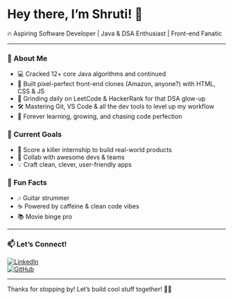 # Hey there, I’m Shruti! 👋

🔥 Aspiring Software Developer | Java & DSA Enthusiast | Front-end Fanatic

---

### 🚀 About Me
- 💻 Cracked 12+ core Java algorithms and continued 
- 🎨 Built pixel-perfect front-end clones (Amazon, anyone?) with HTML, CSS & JS  
- 🎯 Grinding daily on LeetCode & HackerRank for that DSA glow-up  
- 🛠️ Mastering Git, VS Code & all the dev tools to level up my workflow  
- 🌱 Forever learning, growing, and chasing code perfection  

### 🎯 Current Goals
- 🚀 Score a killer internship to build real-world products  
- 🤝 Collab with awesome devs & teams  
- 💡 Craft clean, clever, user-friendly apps  

### 🎸 Fun Facts
- 🎶 Guitar strummer
- ☕ Powered by caffeine & clean code vibes  
- 📚 Movie binge pro  

---

### 📫 Let’s Connect!
[![LinkedIn](https://img.shields.io/badge/-LinkedIn-0A66C2?style=for-the-badge&logo=linkedin&logoColor=white)](https://www.linkedin.com/in/shruti-s-parihar/)  
[![GitHub](https://img.shields.io/badge/-GitHub-181717?style=for-the-badge&logo=github&logoColor=white)](https://github.com/shruti-1102)

---

Thanks for stopping by! Let’s build cool stuff together! 🚀✨
